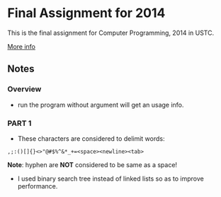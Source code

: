 Final Assignment for 2014
=================================

This is the final assignment for Computer Programming, 2014 in USTC.

[More info](http://staff.ustc.edu.cn/~ivm/Cprogramming/content/FinalAssignment_v2.pdf)

Notes
--------------------------------

### Overview

- run the program without argument will get an usage info.

### PART 1

- These characters are considered to delimit words:
```
,;:()[]{}<>"@#$%^&*_+=<space><newline><tab>
```
**Note**: hyphen are **NOT** considered to be same as a space!

- I used binary search tree instead of linked lists so as to improve
performance.
